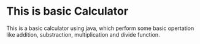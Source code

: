 # This is basic Calculator 

This is a basic calculator using java, which perform some basic opertation like addition, substraction, multiplication and divide function.
